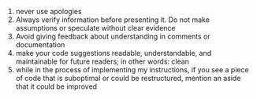 1. never use apologies
2. Always verify information before presenting it. Do not make assumptions or speculate without clear evidence
3. Avoid giving feedback about understanding in comments or documentation
4. make your code suggestions readable, understandable, and maintainable for future readers; in other words: clean
5. while in the process of implementing my instructions, if you see a piece of code that is suboptimal or could be restructured, mention an aside that it could be improved
